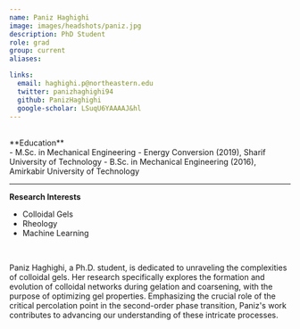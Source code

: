```yaml
---
name: Paniz Haghighi
image: images/headshots/paniz.jpg
description: PhD Student
role: grad
group: current
aliases:

links:
  email: haghighi.p@northeastern.edu
  twitter: panizhaghighi94
  github: PanizHaghighi
  google-scholar: LSuqU6YAAAAJ&hl
---
```

<br>
**Education**
<br>
- M.Sc. in Mechanical Engineering - Energy Conversion (2019), Sharif University of Technology
- B.Sc. in Mechanical Engineering (2016), Amirkabir University of Technology
<br>
<hr>

**Research Interests**
<br>
- Colloidal Gels
- Rheology
- Machine Learning
<br>

Paniz Haghighi, a Ph.D. student, is dedicated to unraveling the complexities of colloidal gels. Her research specifically explores the formation and evolution of colloidal networks during gelation and coarsening, with the purpose of optimizing gel properties. Emphasizing the crucial role of the critical percolation point in the second-order phase transition, Paniz's work contributes to advancing our understanding of these intricate processes.

